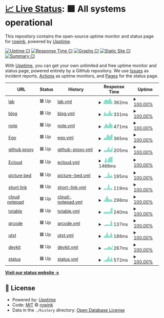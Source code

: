 # [📈 Live Status](https://rowink.github.io/upptime): <!--live status--> **🟩 All systems operational**

This repository contains the open-source uptime monitor and status page for [rowink](exi.ink), powered by [Upptime](https://github.com/upptime/upptime).

[![Uptime CI](https://github.com/rowink/upptime/workflows/Uptime%20CI/badge.svg)](https://github.com/rowink/upptime/actions?query=workflow%3A%22Uptime+CI%22)
[![Response Time CI](https://github.com/rowink/upptime/workflows/Response%20Time%20CI/badge.svg)](https://github.com/rowink/upptime/actions?query=workflow%3A%22Response+Time+CI%22)
[![Graphs CI](https://github.com/rowink/upptime/workflows/Graphs%20CI/badge.svg)](https://github.com/rowink/upptime/actions?query=workflow%3A%22Graphs+CI%22)
[![Static Site CI](https://github.com/rowink/upptime/workflows/Static%20Site%20CI/badge.svg)](https://github.com/rowink/upptime/actions?query=workflow%3A%22Static+Site+CI%22)
[![Summary CI](https://github.com/rowink/upptime/workflows/Summary%20CI/badge.svg)](https://github.com/rowink/upptime/actions?query=workflow%3A%22Summary+CI%22)

With [Upptime](https://upptime.js.org), you can get your own unlimited and free uptime monitor and status page, powered entirely by a GitHub repository. We use [Issues](https://github.com/rowink/upptime/issues) as incident reports, [Actions](https://github.com/rowink/upptime/actions) as uptime monitors, and [Pages](https://rowink.github.io/upptime) for the status page.

<!--start: status pages-->
<!-- This summary is generated by Upptime (https://github.com/upptime/upptime) -->
<!-- Do not edit this manually, your changes will be overwritten -->
<!-- prettier-ignore -->
| URL | Status | History | Response Time | Uptime |
| --- | ------ | ------- | ------------- | ------ |
| <img alt="" src="https://icons.duckduckgo.com/ip3/exi.software.ico" height="13"> [lab](https://exi.software/) | 🟩 Up | [lab.yml](https://github.com/rowink/upptime/commits/HEAD/history/lab.yml) | <details><summary><img alt="Response time graph" src="./graphs/lab/response-time-week.png" height="20"> 362ms</summary><br><a href="https://upptime.exi.software/history/lab"><img alt="Response time 382" src="https://img.shields.io/endpoint?url=https%3A%2F%2Fraw.githubusercontent.com%2Frowink%2Fupptime%2FHEAD%2Fapi%2Flab%2Fresponse-time.json"></a><br><a href="https://upptime.exi.software/history/lab"><img alt="24-hour response time 249" src="https://img.shields.io/endpoint?url=https%3A%2F%2Fraw.githubusercontent.com%2Frowink%2Fupptime%2FHEAD%2Fapi%2Flab%2Fresponse-time-day.json"></a><br><a href="https://upptime.exi.software/history/lab"><img alt="7-day response time 362" src="https://img.shields.io/endpoint?url=https%3A%2F%2Fraw.githubusercontent.com%2Frowink%2Fupptime%2FHEAD%2Fapi%2Flab%2Fresponse-time-week.json"></a><br><a href="https://upptime.exi.software/history/lab"><img alt="30-day response time 859" src="https://img.shields.io/endpoint?url=https%3A%2F%2Fraw.githubusercontent.com%2Frowink%2Fupptime%2FHEAD%2Fapi%2Flab%2Fresponse-time-month.json"></a><br><a href="https://upptime.exi.software/history/lab"><img alt="1-year response time 398" src="https://img.shields.io/endpoint?url=https%3A%2F%2Fraw.githubusercontent.com%2Frowink%2Fupptime%2FHEAD%2Fapi%2Flab%2Fresponse-time-year.json"></a></details> | <details><summary><a href="https://upptime.exi.software/history/lab">100.00%</a></summary><a href="https://upptime.exi.software/history/lab"><img alt="All-time uptime 99.87%" src="https://img.shields.io/endpoint?url=https%3A%2F%2Fraw.githubusercontent.com%2Frowink%2Fupptime%2FHEAD%2Fapi%2Flab%2Fuptime.json"></a><br><a href="https://upptime.exi.software/history/lab"><img alt="24-hour uptime 100.00%" src="https://img.shields.io/endpoint?url=https%3A%2F%2Fraw.githubusercontent.com%2Frowink%2Fupptime%2FHEAD%2Fapi%2Flab%2Fuptime-day.json"></a><br><a href="https://upptime.exi.software/history/lab"><img alt="7-day uptime 100.00%" src="https://img.shields.io/endpoint?url=https%3A%2F%2Fraw.githubusercontent.com%2Frowink%2Fupptime%2FHEAD%2Fapi%2Flab%2Fuptime-week.json"></a><br><a href="https://upptime.exi.software/history/lab"><img alt="30-day uptime 100.00%" src="https://img.shields.io/endpoint?url=https%3A%2F%2Fraw.githubusercontent.com%2Frowink%2Fupptime%2FHEAD%2Fapi%2Flab%2Fuptime-month.json"></a><br><a href="https://upptime.exi.software/history/lab"><img alt="1-year uptime 99.94%" src="https://img.shields.io/endpoint?url=https%3A%2F%2Fraw.githubusercontent.com%2Frowink%2Fupptime%2FHEAD%2Fapi%2Flab%2Fuptime-year.json"></a></details>
| <img alt="" src="https://icons.duckduckgo.com/ip3/exi.ink.ico" height="13"> [blog](https://exi.ink/) | 🟩 Up | [blog.yml](https://github.com/rowink/upptime/commits/HEAD/history/blog.yml) | <details><summary><img alt="Response time graph" src="./graphs/blog/response-time-week.png" height="20"> 331ms</summary><br><a href="https://upptime.exi.software/history/blog"><img alt="Response time 394" src="https://img.shields.io/endpoint?url=https%3A%2F%2Fraw.githubusercontent.com%2Frowink%2Fupptime%2FHEAD%2Fapi%2Fblog%2Fresponse-time.json"></a><br><a href="https://upptime.exi.software/history/blog"><img alt="24-hour response time 197" src="https://img.shields.io/endpoint?url=https%3A%2F%2Fraw.githubusercontent.com%2Frowink%2Fupptime%2FHEAD%2Fapi%2Fblog%2Fresponse-time-day.json"></a><br><a href="https://upptime.exi.software/history/blog"><img alt="7-day response time 331" src="https://img.shields.io/endpoint?url=https%3A%2F%2Fraw.githubusercontent.com%2Frowink%2Fupptime%2FHEAD%2Fapi%2Fblog%2Fresponse-time-week.json"></a><br><a href="https://upptime.exi.software/history/blog"><img alt="30-day response time 429" src="https://img.shields.io/endpoint?url=https%3A%2F%2Fraw.githubusercontent.com%2Frowink%2Fupptime%2FHEAD%2Fapi%2Fblog%2Fresponse-time-month.json"></a><br><a href="https://upptime.exi.software/history/blog"><img alt="1-year response time 402" src="https://img.shields.io/endpoint?url=https%3A%2F%2Fraw.githubusercontent.com%2Frowink%2Fupptime%2FHEAD%2Fapi%2Fblog%2Fresponse-time-year.json"></a></details> | <details><summary><a href="https://upptime.exi.software/history/blog">100.00%</a></summary><a href="https://upptime.exi.software/history/blog"><img alt="All-time uptime 99.99%" src="https://img.shields.io/endpoint?url=https%3A%2F%2Fraw.githubusercontent.com%2Frowink%2Fupptime%2FHEAD%2Fapi%2Fblog%2Fuptime.json"></a><br><a href="https://upptime.exi.software/history/blog"><img alt="24-hour uptime 100.00%" src="https://img.shields.io/endpoint?url=https%3A%2F%2Fraw.githubusercontent.com%2Frowink%2Fupptime%2FHEAD%2Fapi%2Fblog%2Fuptime-day.json"></a><br><a href="https://upptime.exi.software/history/blog"><img alt="7-day uptime 100.00%" src="https://img.shields.io/endpoint?url=https%3A%2F%2Fraw.githubusercontent.com%2Frowink%2Fupptime%2FHEAD%2Fapi%2Fblog%2Fuptime-week.json"></a><br><a href="https://upptime.exi.software/history/blog"><img alt="30-day uptime 99.91%" src="https://img.shields.io/endpoint?url=https%3A%2F%2Fraw.githubusercontent.com%2Frowink%2Fupptime%2FHEAD%2Fapi%2Fblog%2Fuptime-month.json"></a><br><a href="https://upptime.exi.software/history/blog"><img alt="1-year uptime 99.98%" src="https://img.shields.io/endpoint?url=https%3A%2F%2Fraw.githubusercontent.com%2Frowink%2Fupptime%2FHEAD%2Fapi%2Fblog%2Fuptime-year.json"></a></details>
| <img alt="" src="https://icons.duckduckgo.com/ip3/m.exi.ink.ico" height="13"> [note](https://m.exi.ink/) | 🟩 Up | [note.yml](https://github.com/rowink/upptime/commits/HEAD/history/note.yml) | <details><summary><img alt="Response time graph" src="./graphs/note/response-time-week.png" height="20"> 471ms</summary><br><a href="https://upptime.exi.software/history/note"><img alt="Response time 450" src="https://img.shields.io/endpoint?url=https%3A%2F%2Fraw.githubusercontent.com%2Frowink%2Fupptime%2FHEAD%2Fapi%2Fnote%2Fresponse-time.json"></a><br><a href="https://upptime.exi.software/history/note"><img alt="24-hour response time 569" src="https://img.shields.io/endpoint?url=https%3A%2F%2Fraw.githubusercontent.com%2Frowink%2Fupptime%2FHEAD%2Fapi%2Fnote%2Fresponse-time-day.json"></a><br><a href="https://upptime.exi.software/history/note"><img alt="7-day response time 471" src="https://img.shields.io/endpoint?url=https%3A%2F%2Fraw.githubusercontent.com%2Frowink%2Fupptime%2FHEAD%2Fapi%2Fnote%2Fresponse-time-week.json"></a><br><a href="https://upptime.exi.software/history/note"><img alt="30-day response time 413" src="https://img.shields.io/endpoint?url=https%3A%2F%2Fraw.githubusercontent.com%2Frowink%2Fupptime%2FHEAD%2Fapi%2Fnote%2Fresponse-time-month.json"></a><br><a href="https://upptime.exi.software/history/note"><img alt="1-year response time 455" src="https://img.shields.io/endpoint?url=https%3A%2F%2Fraw.githubusercontent.com%2Frowink%2Fupptime%2FHEAD%2Fapi%2Fnote%2Fresponse-time-year.json"></a></details> | <details><summary><a href="https://upptime.exi.software/history/note">100.00%</a></summary><a href="https://upptime.exi.software/history/note"><img alt="All-time uptime 100.00%" src="https://img.shields.io/endpoint?url=https%3A%2F%2Fraw.githubusercontent.com%2Frowink%2Fupptime%2FHEAD%2Fapi%2Fnote%2Fuptime.json"></a><br><a href="https://upptime.exi.software/history/note"><img alt="24-hour uptime 100.00%" src="https://img.shields.io/endpoint?url=https%3A%2F%2Fraw.githubusercontent.com%2Frowink%2Fupptime%2FHEAD%2Fapi%2Fnote%2Fuptime-day.json"></a><br><a href="https://upptime.exi.software/history/note"><img alt="7-day uptime 100.00%" src="https://img.shields.io/endpoint?url=https%3A%2F%2Fraw.githubusercontent.com%2Frowink%2Fupptime%2FHEAD%2Fapi%2Fnote%2Fuptime-week.json"></a><br><a href="https://upptime.exi.software/history/note"><img alt="30-day uptime 100.00%" src="https://img.shields.io/endpoint?url=https%3A%2F%2Fraw.githubusercontent.com%2Frowink%2Fupptime%2FHEAD%2Fapi%2Fnote%2Fuptime-month.json"></a><br><a href="https://upptime.exi.software/history/note"><img alt="1-year uptime 100.00%" src="https://img.shields.io/endpoint?url=https%3A%2F%2Fraw.githubusercontent.com%2Frowink%2Fupptime%2FHEAD%2Fapi%2Fnote%2Fuptime-year.json"></a></details>
| <img alt="" src="https://icons.duckduckgo.com/ip3/e.exi.ink.ico" height="13"> [Ego](https://e.exi.ink/) | 🟩 Up | [ego.yml](https://github.com/rowink/upptime/commits/HEAD/history/ego.yml) | <details><summary><img alt="Response time graph" src="./graphs/ego/response-time-week.png" height="20"> 365ms</summary><br><a href="https://upptime.exi.software/history/ego"><img alt="Response time 477" src="https://img.shields.io/endpoint?url=https%3A%2F%2Fraw.githubusercontent.com%2Frowink%2Fupptime%2FHEAD%2Fapi%2Fego%2Fresponse-time.json"></a><br><a href="https://upptime.exi.software/history/ego"><img alt="24-hour response time 307" src="https://img.shields.io/endpoint?url=https%3A%2F%2Fraw.githubusercontent.com%2Frowink%2Fupptime%2FHEAD%2Fapi%2Fego%2Fresponse-time-day.json"></a><br><a href="https://upptime.exi.software/history/ego"><img alt="7-day response time 365" src="https://img.shields.io/endpoint?url=https%3A%2F%2Fraw.githubusercontent.com%2Frowink%2Fupptime%2FHEAD%2Fapi%2Fego%2Fresponse-time-week.json"></a><br><a href="https://upptime.exi.software/history/ego"><img alt="30-day response time 511" src="https://img.shields.io/endpoint?url=https%3A%2F%2Fraw.githubusercontent.com%2Frowink%2Fupptime%2FHEAD%2Fapi%2Fego%2Fresponse-time-month.json"></a><br><a href="https://upptime.exi.software/history/ego"><img alt="1-year response time 477" src="https://img.shields.io/endpoint?url=https%3A%2F%2Fraw.githubusercontent.com%2Frowink%2Fupptime%2FHEAD%2Fapi%2Fego%2Fresponse-time-year.json"></a></details> | <details><summary><a href="https://upptime.exi.software/history/ego">100.00%</a></summary><a href="https://upptime.exi.software/history/ego"><img alt="All-time uptime 100.00%" src="https://img.shields.io/endpoint?url=https%3A%2F%2Fraw.githubusercontent.com%2Frowink%2Fupptime%2FHEAD%2Fapi%2Fego%2Fuptime.json"></a><br><a href="https://upptime.exi.software/history/ego"><img alt="24-hour uptime 100.00%" src="https://img.shields.io/endpoint?url=https%3A%2F%2Fraw.githubusercontent.com%2Frowink%2Fupptime%2FHEAD%2Fapi%2Fego%2Fuptime-day.json"></a><br><a href="https://upptime.exi.software/history/ego"><img alt="7-day uptime 100.00%" src="https://img.shields.io/endpoint?url=https%3A%2F%2Fraw.githubusercontent.com%2Frowink%2Fupptime%2FHEAD%2Fapi%2Fego%2Fuptime-week.json"></a><br><a href="https://upptime.exi.software/history/ego"><img alt="30-day uptime 100.00%" src="https://img.shields.io/endpoint?url=https%3A%2F%2Fraw.githubusercontent.com%2Frowink%2Fupptime%2FHEAD%2Fapi%2Fego%2Fuptime-month.json"></a><br><a href="https://upptime.exi.software/history/ego"><img alt="1-year uptime 100.00%" src="https://img.shields.io/endpoint?url=https%3A%2F%2Fraw.githubusercontent.com%2Frowink%2Fupptime%2FHEAD%2Fapi%2Fego%2Fuptime-year.json"></a></details>
| <img alt="" src="https://icons.duckduckgo.com/ip3/git.exi.software.ico" height="13"> [github proxy](https://git.exi.software/) | 🟩 Up | [github-proxy.yml](https://github.com/rowink/upptime/commits/HEAD/history/github-proxy.yml) | <details><summary><img alt="Response time graph" src="./graphs/github-proxy/response-time-week.png" height="20"> 205ms</summary><br><a href="https://upptime.exi.software/history/github-proxy"><img alt="Response time 208" src="https://img.shields.io/endpoint?url=https%3A%2F%2Fraw.githubusercontent.com%2Frowink%2Fupptime%2FHEAD%2Fapi%2Fgithub-proxy%2Fresponse-time.json"></a><br><a href="https://upptime.exi.software/history/github-proxy"><img alt="24-hour response time 292" src="https://img.shields.io/endpoint?url=https%3A%2F%2Fraw.githubusercontent.com%2Frowink%2Fupptime%2FHEAD%2Fapi%2Fgithub-proxy%2Fresponse-time-day.json"></a><br><a href="https://upptime.exi.software/history/github-proxy"><img alt="7-day response time 205" src="https://img.shields.io/endpoint?url=https%3A%2F%2Fraw.githubusercontent.com%2Frowink%2Fupptime%2FHEAD%2Fapi%2Fgithub-proxy%2Fresponse-time-week.json"></a><br><a href="https://upptime.exi.software/history/github-proxy"><img alt="30-day response time 210" src="https://img.shields.io/endpoint?url=https%3A%2F%2Fraw.githubusercontent.com%2Frowink%2Fupptime%2FHEAD%2Fapi%2Fgithub-proxy%2Fresponse-time-month.json"></a><br><a href="https://upptime.exi.software/history/github-proxy"><img alt="1-year response time 213" src="https://img.shields.io/endpoint?url=https%3A%2F%2Fraw.githubusercontent.com%2Frowink%2Fupptime%2FHEAD%2Fapi%2Fgithub-proxy%2Fresponse-time-year.json"></a></details> | <details><summary><a href="https://upptime.exi.software/history/github-proxy">100.00%</a></summary><a href="https://upptime.exi.software/history/github-proxy"><img alt="All-time uptime 99.87%" src="https://img.shields.io/endpoint?url=https%3A%2F%2Fraw.githubusercontent.com%2Frowink%2Fupptime%2FHEAD%2Fapi%2Fgithub-proxy%2Fuptime.json"></a><br><a href="https://upptime.exi.software/history/github-proxy"><img alt="24-hour uptime 100.00%" src="https://img.shields.io/endpoint?url=https%3A%2F%2Fraw.githubusercontent.com%2Frowink%2Fupptime%2FHEAD%2Fapi%2Fgithub-proxy%2Fuptime-day.json"></a><br><a href="https://upptime.exi.software/history/github-proxy"><img alt="7-day uptime 100.00%" src="https://img.shields.io/endpoint?url=https%3A%2F%2Fraw.githubusercontent.com%2Frowink%2Fupptime%2FHEAD%2Fapi%2Fgithub-proxy%2Fuptime-week.json"></a><br><a href="https://upptime.exi.software/history/github-proxy"><img alt="30-day uptime 100.00%" src="https://img.shields.io/endpoint?url=https%3A%2F%2Fraw.githubusercontent.com%2Frowink%2Fupptime%2FHEAD%2Fapi%2Fgithub-proxy%2Fuptime-month.json"></a><br><a href="https://upptime.exi.software/history/github-proxy"><img alt="1-year uptime 99.94%" src="https://img.shields.io/endpoint?url=https%3A%2F%2Fraw.githubusercontent.com%2Frowink%2Fupptime%2FHEAD%2Fapi%2Fgithub-proxy%2Fuptime-year.json"></a></details>
| <img alt="" src="https://icons.duckduckgo.com/ip3/drive.exi.software.ico" height="13"> [Ecloud](https://drive.exi.software/) | 🟩 Up | [ecloud.yml](https://github.com/rowink/upptime/commits/HEAD/history/ecloud.yml) | <details><summary><img alt="Response time graph" src="./graphs/ecloud/response-time-week.png" height="20"> 1488ms</summary><br><a href="https://upptime.exi.software/history/ecloud"><img alt="Response time 2357" src="https://img.shields.io/endpoint?url=https%3A%2F%2Fraw.githubusercontent.com%2Frowink%2Fupptime%2FHEAD%2Fapi%2Fecloud%2Fresponse-time.json"></a><br><a href="https://upptime.exi.software/history/ecloud"><img alt="24-hour response time 1961" src="https://img.shields.io/endpoint?url=https%3A%2F%2Fraw.githubusercontent.com%2Frowink%2Fupptime%2FHEAD%2Fapi%2Fecloud%2Fresponse-time-day.json"></a><br><a href="https://upptime.exi.software/history/ecloud"><img alt="7-day response time 1488" src="https://img.shields.io/endpoint?url=https%3A%2F%2Fraw.githubusercontent.com%2Frowink%2Fupptime%2FHEAD%2Fapi%2Fecloud%2Fresponse-time-week.json"></a><br><a href="https://upptime.exi.software/history/ecloud"><img alt="30-day response time 1376" src="https://img.shields.io/endpoint?url=https%3A%2F%2Fraw.githubusercontent.com%2Frowink%2Fupptime%2FHEAD%2Fapi%2Fecloud%2Fresponse-time-month.json"></a><br><a href="https://upptime.exi.software/history/ecloud"><img alt="1-year response time 2526" src="https://img.shields.io/endpoint?url=https%3A%2F%2Fraw.githubusercontent.com%2Frowink%2Fupptime%2FHEAD%2Fapi%2Fecloud%2Fresponse-time-year.json"></a></details> | <details><summary><a href="https://upptime.exi.software/history/ecloud">100.00%</a></summary><a href="https://upptime.exi.software/history/ecloud"><img alt="All-time uptime 99.91%" src="https://img.shields.io/endpoint?url=https%3A%2F%2Fraw.githubusercontent.com%2Frowink%2Fupptime%2FHEAD%2Fapi%2Fecloud%2Fuptime.json"></a><br><a href="https://upptime.exi.software/history/ecloud"><img alt="24-hour uptime 100.00%" src="https://img.shields.io/endpoint?url=https%3A%2F%2Fraw.githubusercontent.com%2Frowink%2Fupptime%2FHEAD%2Fapi%2Fecloud%2Fuptime-day.json"></a><br><a href="https://upptime.exi.software/history/ecloud"><img alt="7-day uptime 100.00%" src="https://img.shields.io/endpoint?url=https%3A%2F%2Fraw.githubusercontent.com%2Frowink%2Fupptime%2FHEAD%2Fapi%2Fecloud%2Fuptime-week.json"></a><br><a href="https://upptime.exi.software/history/ecloud"><img alt="30-day uptime 100.00%" src="https://img.shields.io/endpoint?url=https%3A%2F%2Fraw.githubusercontent.com%2Frowink%2Fupptime%2FHEAD%2Fapi%2Fecloud%2Fuptime-month.json"></a><br><a href="https://upptime.exi.software/history/ecloud"><img alt="1-year uptime 99.99%" src="https://img.shields.io/endpoint?url=https%3A%2F%2Fraw.githubusercontent.com%2Frowink%2Fupptime%2FHEAD%2Fapi%2Fecloud%2Fuptime-year.json"></a></details>
| <img alt="" src="https://icons.duckduckgo.com/ip3/pic.exi.software.ico" height="13"> [picture bed](https://pic.exi.software/) | 🟩 Up | [picture-bed.yml](https://github.com/rowink/upptime/commits/HEAD/history/picture-bed.yml) | <details><summary><img alt="Response time graph" src="./graphs/picture-bed/response-time-week.png" height="20"> 195ms</summary><br><a href="https://upptime.exi.software/history/picture-bed"><img alt="Response time 170" src="https://img.shields.io/endpoint?url=https%3A%2F%2Fraw.githubusercontent.com%2Frowink%2Fupptime%2FHEAD%2Fapi%2Fpicture-bed%2Fresponse-time.json"></a><br><a href="https://upptime.exi.software/history/picture-bed"><img alt="24-hour response time 378" src="https://img.shields.io/endpoint?url=https%3A%2F%2Fraw.githubusercontent.com%2Frowink%2Fupptime%2FHEAD%2Fapi%2Fpicture-bed%2Fresponse-time-day.json"></a><br><a href="https://upptime.exi.software/history/picture-bed"><img alt="7-day response time 195" src="https://img.shields.io/endpoint?url=https%3A%2F%2Fraw.githubusercontent.com%2Frowink%2Fupptime%2FHEAD%2Fapi%2Fpicture-bed%2Fresponse-time-week.json"></a><br><a href="https://upptime.exi.software/history/picture-bed"><img alt="30-day response time 188" src="https://img.shields.io/endpoint?url=https%3A%2F%2Fraw.githubusercontent.com%2Frowink%2Fupptime%2FHEAD%2Fapi%2Fpicture-bed%2Fresponse-time-month.json"></a><br><a href="https://upptime.exi.software/history/picture-bed"><img alt="1-year response time 168" src="https://img.shields.io/endpoint?url=https%3A%2F%2Fraw.githubusercontent.com%2Frowink%2Fupptime%2FHEAD%2Fapi%2Fpicture-bed%2Fresponse-time-year.json"></a></details> | <details><summary><a href="https://upptime.exi.software/history/picture-bed">100.00%</a></summary><a href="https://upptime.exi.software/history/picture-bed"><img alt="All-time uptime 99.87%" src="https://img.shields.io/endpoint?url=https%3A%2F%2Fraw.githubusercontent.com%2Frowink%2Fupptime%2FHEAD%2Fapi%2Fpicture-bed%2Fuptime.json"></a><br><a href="https://upptime.exi.software/history/picture-bed"><img alt="24-hour uptime 100.00%" src="https://img.shields.io/endpoint?url=https%3A%2F%2Fraw.githubusercontent.com%2Frowink%2Fupptime%2FHEAD%2Fapi%2Fpicture-bed%2Fuptime-day.json"></a><br><a href="https://upptime.exi.software/history/picture-bed"><img alt="7-day uptime 100.00%" src="https://img.shields.io/endpoint?url=https%3A%2F%2Fraw.githubusercontent.com%2Frowink%2Fupptime%2FHEAD%2Fapi%2Fpicture-bed%2Fuptime-week.json"></a><br><a href="https://upptime.exi.software/history/picture-bed"><img alt="30-day uptime 100.00%" src="https://img.shields.io/endpoint?url=https%3A%2F%2Fraw.githubusercontent.com%2Frowink%2Fupptime%2FHEAD%2Fapi%2Fpicture-bed%2Fuptime-month.json"></a><br><a href="https://upptime.exi.software/history/picture-bed"><img alt="1-year uptime 99.94%" src="https://img.shields.io/endpoint?url=https%3A%2F%2Fraw.githubusercontent.com%2Frowink%2Fupptime%2FHEAD%2Fapi%2Fpicture-bed%2Fuptime-year.json"></a></details>
| <img alt="" src="https://icons.duckduckgo.com/ip3/short.exi.software.ico" height="13"> [short link](https://short.exi.software/) | 🟩 Up | [short-link.yml](https://github.com/rowink/upptime/commits/HEAD/history/short-link.yml) | <details><summary><img alt="Response time graph" src="./graphs/short-link/response-time-week.png" height="20"> 119ms</summary><br><a href="https://upptime.exi.software/history/short-link"><img alt="Response time 149" src="https://img.shields.io/endpoint?url=https%3A%2F%2Fraw.githubusercontent.com%2Frowink%2Fupptime%2FHEAD%2Fapi%2Fshort-link%2Fresponse-time.json"></a><br><a href="https://upptime.exi.software/history/short-link"><img alt="24-hour response time 65" src="https://img.shields.io/endpoint?url=https%3A%2F%2Fraw.githubusercontent.com%2Frowink%2Fupptime%2FHEAD%2Fapi%2Fshort-link%2Fresponse-time-day.json"></a><br><a href="https://upptime.exi.software/history/short-link"><img alt="7-day response time 119" src="https://img.shields.io/endpoint?url=https%3A%2F%2Fraw.githubusercontent.com%2Frowink%2Fupptime%2FHEAD%2Fapi%2Fshort-link%2Fresponse-time-week.json"></a><br><a href="https://upptime.exi.software/history/short-link"><img alt="30-day response time 155" src="https://img.shields.io/endpoint?url=https%3A%2F%2Fraw.githubusercontent.com%2Frowink%2Fupptime%2FHEAD%2Fapi%2Fshort-link%2Fresponse-time-month.json"></a><br><a href="https://upptime.exi.software/history/short-link"><img alt="1-year response time 148" src="https://img.shields.io/endpoint?url=https%3A%2F%2Fraw.githubusercontent.com%2Frowink%2Fupptime%2FHEAD%2Fapi%2Fshort-link%2Fresponse-time-year.json"></a></details> | <details><summary><a href="https://upptime.exi.software/history/short-link">100.00%</a></summary><a href="https://upptime.exi.software/history/short-link"><img alt="All-time uptime 99.87%" src="https://img.shields.io/endpoint?url=https%3A%2F%2Fraw.githubusercontent.com%2Frowink%2Fupptime%2FHEAD%2Fapi%2Fshort-link%2Fuptime.json"></a><br><a href="https://upptime.exi.software/history/short-link"><img alt="24-hour uptime 100.00%" src="https://img.shields.io/endpoint?url=https%3A%2F%2Fraw.githubusercontent.com%2Frowink%2Fupptime%2FHEAD%2Fapi%2Fshort-link%2Fuptime-day.json"></a><br><a href="https://upptime.exi.software/history/short-link"><img alt="7-day uptime 100.00%" src="https://img.shields.io/endpoint?url=https%3A%2F%2Fraw.githubusercontent.com%2Frowink%2Fupptime%2FHEAD%2Fapi%2Fshort-link%2Fuptime-week.json"></a><br><a href="https://upptime.exi.software/history/short-link"><img alt="30-day uptime 100.00%" src="https://img.shields.io/endpoint?url=https%3A%2F%2Fraw.githubusercontent.com%2Frowink%2Fupptime%2FHEAD%2Fapi%2Fshort-link%2Fuptime-month.json"></a><br><a href="https://upptime.exi.software/history/short-link"><img alt="1-year uptime 99.94%" src="https://img.shields.io/endpoint?url=https%3A%2F%2Fraw.githubusercontent.com%2Frowink%2Fupptime%2FHEAD%2Fapi%2Fshort-link%2Fuptime-year.json"></a></details>
| <img alt="" src="https://icons.duckduckgo.com/ip3/note.exi.software.ico" height="13"> [cloud notepad](https://note.exi.software) | 🟩 Up | [cloud-notepad.yml](https://github.com/rowink/upptime/commits/HEAD/history/cloud-notepad.yml) | <details><summary><img alt="Response time graph" src="./graphs/cloud-notepad/response-time-week.png" height="20"> 298ms</summary><br><a href="https://upptime.exi.software/history/cloud-notepad"><img alt="Response time 253" src="https://img.shields.io/endpoint?url=https%3A%2F%2Fraw.githubusercontent.com%2Frowink%2Fupptime%2FHEAD%2Fapi%2Fcloud-notepad%2Fresponse-time.json"></a><br><a href="https://upptime.exi.software/history/cloud-notepad"><img alt="24-hour response time 544" src="https://img.shields.io/endpoint?url=https%3A%2F%2Fraw.githubusercontent.com%2Frowink%2Fupptime%2FHEAD%2Fapi%2Fcloud-notepad%2Fresponse-time-day.json"></a><br><a href="https://upptime.exi.software/history/cloud-notepad"><img alt="7-day response time 298" src="https://img.shields.io/endpoint?url=https%3A%2F%2Fraw.githubusercontent.com%2Frowink%2Fupptime%2FHEAD%2Fapi%2Fcloud-notepad%2Fresponse-time-week.json"></a><br><a href="https://upptime.exi.software/history/cloud-notepad"><img alt="30-day response time 231" src="https://img.shields.io/endpoint?url=https%3A%2F%2Fraw.githubusercontent.com%2Frowink%2Fupptime%2FHEAD%2Fapi%2Fcloud-notepad%2Fresponse-time-month.json"></a><br><a href="https://upptime.exi.software/history/cloud-notepad"><img alt="1-year response time 253" src="https://img.shields.io/endpoint?url=https%3A%2F%2Fraw.githubusercontent.com%2Frowink%2Fupptime%2FHEAD%2Fapi%2Fcloud-notepad%2Fresponse-time-year.json"></a></details> | <details><summary><a href="https://upptime.exi.software/history/cloud-notepad">100.00%</a></summary><a href="https://upptime.exi.software/history/cloud-notepad"><img alt="All-time uptime 99.87%" src="https://img.shields.io/endpoint?url=https%3A%2F%2Fraw.githubusercontent.com%2Frowink%2Fupptime%2FHEAD%2Fapi%2Fcloud-notepad%2Fuptime.json"></a><br><a href="https://upptime.exi.software/history/cloud-notepad"><img alt="24-hour uptime 100.00%" src="https://img.shields.io/endpoint?url=https%3A%2F%2Fraw.githubusercontent.com%2Frowink%2Fupptime%2FHEAD%2Fapi%2Fcloud-notepad%2Fuptime-day.json"></a><br><a href="https://upptime.exi.software/history/cloud-notepad"><img alt="7-day uptime 100.00%" src="https://img.shields.io/endpoint?url=https%3A%2F%2Fraw.githubusercontent.com%2Frowink%2Fupptime%2FHEAD%2Fapi%2Fcloud-notepad%2Fuptime-week.json"></a><br><a href="https://upptime.exi.software/history/cloud-notepad"><img alt="30-day uptime 100.00%" src="https://img.shields.io/endpoint?url=https%3A%2F%2Fraw.githubusercontent.com%2Frowink%2Fupptime%2FHEAD%2Fapi%2Fcloud-notepad%2Fuptime-month.json"></a><br><a href="https://upptime.exi.software/history/cloud-notepad"><img alt="1-year uptime 99.94%" src="https://img.shields.io/endpoint?url=https%3A%2F%2Fraw.githubusercontent.com%2Frowink%2Fupptime%2FHEAD%2Fapi%2Fcloud-notepad%2Fuptime-year.json"></a></details>
| <img alt="" src="https://icons.duckduckgo.com/ip3/table.exi.software.ico" height="13"> [txtable](https://table.exi.software/) | 🟩 Up | [txtable.yml](https://github.com/rowink/upptime/commits/HEAD/history/txtable.yml) | <details><summary><img alt="Response time graph" src="./graphs/txtable/response-time-week.png" height="20"> 240ms</summary><br><a href="https://upptime.exi.software/history/txtable"><img alt="Response time 173" src="https://img.shields.io/endpoint?url=https%3A%2F%2Fraw.githubusercontent.com%2Frowink%2Fupptime%2FHEAD%2Fapi%2Ftxtable%2Fresponse-time.json"></a><br><a href="https://upptime.exi.software/history/txtable"><img alt="24-hour response time 332" src="https://img.shields.io/endpoint?url=https%3A%2F%2Fraw.githubusercontent.com%2Frowink%2Fupptime%2FHEAD%2Fapi%2Ftxtable%2Fresponse-time-day.json"></a><br><a href="https://upptime.exi.software/history/txtable"><img alt="7-day response time 240" src="https://img.shields.io/endpoint?url=https%3A%2F%2Fraw.githubusercontent.com%2Frowink%2Fupptime%2FHEAD%2Fapi%2Ftxtable%2Fresponse-time-week.json"></a><br><a href="https://upptime.exi.software/history/txtable"><img alt="30-day response time 192" src="https://img.shields.io/endpoint?url=https%3A%2F%2Fraw.githubusercontent.com%2Frowink%2Fupptime%2FHEAD%2Fapi%2Ftxtable%2Fresponse-time-month.json"></a><br><a href="https://upptime.exi.software/history/txtable"><img alt="1-year response time 172" src="https://img.shields.io/endpoint?url=https%3A%2F%2Fraw.githubusercontent.com%2Frowink%2Fupptime%2FHEAD%2Fapi%2Ftxtable%2Fresponse-time-year.json"></a></details> | <details><summary><a href="https://upptime.exi.software/history/txtable">100.00%</a></summary><a href="https://upptime.exi.software/history/txtable"><img alt="All-time uptime 99.92%" src="https://img.shields.io/endpoint?url=https%3A%2F%2Fraw.githubusercontent.com%2Frowink%2Fupptime%2FHEAD%2Fapi%2Ftxtable%2Fuptime.json"></a><br><a href="https://upptime.exi.software/history/txtable"><img alt="24-hour uptime 100.00%" src="https://img.shields.io/endpoint?url=https%3A%2F%2Fraw.githubusercontent.com%2Frowink%2Fupptime%2FHEAD%2Fapi%2Ftxtable%2Fuptime-day.json"></a><br><a href="https://upptime.exi.software/history/txtable"><img alt="7-day uptime 100.00%" src="https://img.shields.io/endpoint?url=https%3A%2F%2Fraw.githubusercontent.com%2Frowink%2Fupptime%2FHEAD%2Fapi%2Ftxtable%2Fuptime-week.json"></a><br><a href="https://upptime.exi.software/history/txtable"><img alt="30-day uptime 100.00%" src="https://img.shields.io/endpoint?url=https%3A%2F%2Fraw.githubusercontent.com%2Frowink%2Fupptime%2FHEAD%2Fapi%2Ftxtable%2Fuptime-month.json"></a><br><a href="https://upptime.exi.software/history/txtable"><img alt="1-year uptime 100.00%" src="https://img.shields.io/endpoint?url=https%3A%2F%2Fraw.githubusercontent.com%2Frowink%2Fupptime%2FHEAD%2Fapi%2Ftxtable%2Fuptime-year.json"></a></details>
| <img alt="" src="https://icons.duckduckgo.com/ip3/qrcode.exi.software.ico" height="13"> [qrcode](https://qrcode.exi.software/) | 🟩 Up | [qrcode.yml](https://github.com/rowink/upptime/commits/HEAD/history/qrcode.yml) | <details><summary><img alt="Response time graph" src="./graphs/qrcode/response-time-week.png" height="20"> 137ms</summary><br><a href="https://upptime.exi.software/history/qrcode"><img alt="Response time 131" src="https://img.shields.io/endpoint?url=https%3A%2F%2Fraw.githubusercontent.com%2Frowink%2Fupptime%2FHEAD%2Fapi%2Fqrcode%2Fresponse-time.json"></a><br><a href="https://upptime.exi.software/history/qrcode"><img alt="24-hour response time 392" src="https://img.shields.io/endpoint?url=https%3A%2F%2Fraw.githubusercontent.com%2Frowink%2Fupptime%2FHEAD%2Fapi%2Fqrcode%2Fresponse-time-day.json"></a><br><a href="https://upptime.exi.software/history/qrcode"><img alt="7-day response time 137" src="https://img.shields.io/endpoint?url=https%3A%2F%2Fraw.githubusercontent.com%2Frowink%2Fupptime%2FHEAD%2Fapi%2Fqrcode%2Fresponse-time-week.json"></a><br><a href="https://upptime.exi.software/history/qrcode"><img alt="30-day response time 127" src="https://img.shields.io/endpoint?url=https%3A%2F%2Fraw.githubusercontent.com%2Frowink%2Fupptime%2FHEAD%2Fapi%2Fqrcode%2Fresponse-time-month.json"></a><br><a href="https://upptime.exi.software/history/qrcode"><img alt="1-year response time 128" src="https://img.shields.io/endpoint?url=https%3A%2F%2Fraw.githubusercontent.com%2Frowink%2Fupptime%2FHEAD%2Fapi%2Fqrcode%2Fresponse-time-year.json"></a></details> | <details><summary><a href="https://upptime.exi.software/history/qrcode">100.00%</a></summary><a href="https://upptime.exi.software/history/qrcode"><img alt="All-time uptime 99.87%" src="https://img.shields.io/endpoint?url=https%3A%2F%2Fraw.githubusercontent.com%2Frowink%2Fupptime%2FHEAD%2Fapi%2Fqrcode%2Fuptime.json"></a><br><a href="https://upptime.exi.software/history/qrcode"><img alt="24-hour uptime 100.00%" src="https://img.shields.io/endpoint?url=https%3A%2F%2Fraw.githubusercontent.com%2Frowink%2Fupptime%2FHEAD%2Fapi%2Fqrcode%2Fuptime-day.json"></a><br><a href="https://upptime.exi.software/history/qrcode"><img alt="7-day uptime 100.00%" src="https://img.shields.io/endpoint?url=https%3A%2F%2Fraw.githubusercontent.com%2Frowink%2Fupptime%2FHEAD%2Fapi%2Fqrcode%2Fuptime-week.json"></a><br><a href="https://upptime.exi.software/history/qrcode"><img alt="30-day uptime 100.00%" src="https://img.shields.io/endpoint?url=https%3A%2F%2Fraw.githubusercontent.com%2Frowink%2Fupptime%2FHEAD%2Fapi%2Fqrcode%2Fuptime-month.json"></a><br><a href="https://upptime.exi.software/history/qrcode"><img alt="1-year uptime 99.94%" src="https://img.shields.io/endpoint?url=https%3A%2F%2Fraw.githubusercontent.com%2Frowink%2Fupptime%2FHEAD%2Fapi%2Fqrcode%2Fuptime-year.json"></a></details>
| <img alt="" src="https://icons.duckduckgo.com/ip3/txt.exi.software.ico" height="13"> [utxt](https://txt.exi.software/) | 🟩 Up | [utxt.yml](https://github.com/rowink/upptime/commits/HEAD/history/utxt.yml) | <details><summary><img alt="Response time graph" src="./graphs/utxt/response-time-week.png" height="20"> 188ms</summary><br><a href="https://upptime.exi.software/history/utxt"><img alt="Response time 157" src="https://img.shields.io/endpoint?url=https%3A%2F%2Fraw.githubusercontent.com%2Frowink%2Fupptime%2FHEAD%2Fapi%2Futxt%2Fresponse-time.json"></a><br><a href="https://upptime.exi.software/history/utxt"><img alt="24-hour response time 114" src="https://img.shields.io/endpoint?url=https%3A%2F%2Fraw.githubusercontent.com%2Frowink%2Fupptime%2FHEAD%2Fapi%2Futxt%2Fresponse-time-day.json"></a><br><a href="https://upptime.exi.software/history/utxt"><img alt="7-day response time 188" src="https://img.shields.io/endpoint?url=https%3A%2F%2Fraw.githubusercontent.com%2Frowink%2Fupptime%2FHEAD%2Fapi%2Futxt%2Fresponse-time-week.json"></a><br><a href="https://upptime.exi.software/history/utxt"><img alt="30-day response time 159" src="https://img.shields.io/endpoint?url=https%3A%2F%2Fraw.githubusercontent.com%2Frowink%2Fupptime%2FHEAD%2Fapi%2Futxt%2Fresponse-time-month.json"></a><br><a href="https://upptime.exi.software/history/utxt"><img alt="1-year response time 160" src="https://img.shields.io/endpoint?url=https%3A%2F%2Fraw.githubusercontent.com%2Frowink%2Fupptime%2FHEAD%2Fapi%2Futxt%2Fresponse-time-year.json"></a></details> | <details><summary><a href="https://upptime.exi.software/history/utxt">100.00%</a></summary><a href="https://upptime.exi.software/history/utxt"><img alt="All-time uptime 99.92%" src="https://img.shields.io/endpoint?url=https%3A%2F%2Fraw.githubusercontent.com%2Frowink%2Fupptime%2FHEAD%2Fapi%2Futxt%2Fuptime.json"></a><br><a href="https://upptime.exi.software/history/utxt"><img alt="24-hour uptime 100.00%" src="https://img.shields.io/endpoint?url=https%3A%2F%2Fraw.githubusercontent.com%2Frowink%2Fupptime%2FHEAD%2Fapi%2Futxt%2Fuptime-day.json"></a><br><a href="https://upptime.exi.software/history/utxt"><img alt="7-day uptime 100.00%" src="https://img.shields.io/endpoint?url=https%3A%2F%2Fraw.githubusercontent.com%2Frowink%2Fupptime%2FHEAD%2Fapi%2Futxt%2Fuptime-week.json"></a><br><a href="https://upptime.exi.software/history/utxt"><img alt="30-day uptime 100.00%" src="https://img.shields.io/endpoint?url=https%3A%2F%2Fraw.githubusercontent.com%2Frowink%2Fupptime%2FHEAD%2Fapi%2Futxt%2Fuptime-month.json"></a><br><a href="https://upptime.exi.software/history/utxt"><img alt="1-year uptime 100.00%" src="https://img.shields.io/endpoint?url=https%3A%2F%2Fraw.githubusercontent.com%2Frowink%2Fupptime%2FHEAD%2Fapi%2Futxt%2Fuptime-year.json"></a></details>
| <img alt="" src="https://icons.duckduckgo.com/ip3/devkit.exi.software.ico" height="13"> [devkit](https://devkit.exi.software/) | 🟩 Up | [devkit.yml](https://github.com/rowink/upptime/commits/HEAD/history/devkit.yml) | <details><summary><img alt="Response time graph" src="./graphs/devkit/response-time-week.png" height="20"> 267ms</summary><br><a href="https://upptime.exi.software/history/devkit"><img alt="Response time 250" src="https://img.shields.io/endpoint?url=https%3A%2F%2Fraw.githubusercontent.com%2Frowink%2Fupptime%2FHEAD%2Fapi%2Fdevkit%2Fresponse-time.json"></a><br><a href="https://upptime.exi.software/history/devkit"><img alt="24-hour response time 316" src="https://img.shields.io/endpoint?url=https%3A%2F%2Fraw.githubusercontent.com%2Frowink%2Fupptime%2FHEAD%2Fapi%2Fdevkit%2Fresponse-time-day.json"></a><br><a href="https://upptime.exi.software/history/devkit"><img alt="7-day response time 267" src="https://img.shields.io/endpoint?url=https%3A%2F%2Fraw.githubusercontent.com%2Frowink%2Fupptime%2FHEAD%2Fapi%2Fdevkit%2Fresponse-time-week.json"></a><br><a href="https://upptime.exi.software/history/devkit"><img alt="30-day response time 184" src="https://img.shields.io/endpoint?url=https%3A%2F%2Fraw.githubusercontent.com%2Frowink%2Fupptime%2FHEAD%2Fapi%2Fdevkit%2Fresponse-time-month.json"></a><br><a href="https://upptime.exi.software/history/devkit"><img alt="1-year response time 250" src="https://img.shields.io/endpoint?url=https%3A%2F%2Fraw.githubusercontent.com%2Frowink%2Fupptime%2FHEAD%2Fapi%2Fdevkit%2Fresponse-time-year.json"></a></details> | <details><summary><a href="https://upptime.exi.software/history/devkit">100.00%</a></summary><a href="https://upptime.exi.software/history/devkit"><img alt="All-time uptime 100.00%" src="https://img.shields.io/endpoint?url=https%3A%2F%2Fraw.githubusercontent.com%2Frowink%2Fupptime%2FHEAD%2Fapi%2Fdevkit%2Fuptime.json"></a><br><a href="https://upptime.exi.software/history/devkit"><img alt="24-hour uptime 100.00%" src="https://img.shields.io/endpoint?url=https%3A%2F%2Fraw.githubusercontent.com%2Frowink%2Fupptime%2FHEAD%2Fapi%2Fdevkit%2Fuptime-day.json"></a><br><a href="https://upptime.exi.software/history/devkit"><img alt="7-day uptime 100.00%" src="https://img.shields.io/endpoint?url=https%3A%2F%2Fraw.githubusercontent.com%2Frowink%2Fupptime%2FHEAD%2Fapi%2Fdevkit%2Fuptime-week.json"></a><br><a href="https://upptime.exi.software/history/devkit"><img alt="30-day uptime 100.00%" src="https://img.shields.io/endpoint?url=https%3A%2F%2Fraw.githubusercontent.com%2Frowink%2Fupptime%2FHEAD%2Fapi%2Fdevkit%2Fuptime-month.json"></a><br><a href="https://upptime.exi.software/history/devkit"><img alt="1-year uptime 100.00%" src="https://img.shields.io/endpoint?url=https%3A%2F%2Fraw.githubusercontent.com%2Frowink%2Fupptime%2FHEAD%2Fapi%2Fdevkit%2Fuptime-year.json"></a></details>
| <img alt="" src="https://icons.duckduckgo.com/ip3/status.exi.software.ico" height="13"> [status](https://status.exi.software/) | 🟩 Up | [status.yml](https://github.com/rowink/upptime/commits/HEAD/history/status.yml) | <details><summary><img alt="Response time graph" src="./graphs/status/response-time-week.png" height="20"> 572ms</summary><br><a href="https://upptime.exi.software/history/status"><img alt="Response time 384" src="https://img.shields.io/endpoint?url=https%3A%2F%2Fraw.githubusercontent.com%2Frowink%2Fupptime%2FHEAD%2Fapi%2Fstatus%2Fresponse-time.json"></a><br><a href="https://upptime.exi.software/history/status"><img alt="24-hour response time 546" src="https://img.shields.io/endpoint?url=https%3A%2F%2Fraw.githubusercontent.com%2Frowink%2Fupptime%2FHEAD%2Fapi%2Fstatus%2Fresponse-time-day.json"></a><br><a href="https://upptime.exi.software/history/status"><img alt="7-day response time 572" src="https://img.shields.io/endpoint?url=https%3A%2F%2Fraw.githubusercontent.com%2Frowink%2Fupptime%2FHEAD%2Fapi%2Fstatus%2Fresponse-time-week.json"></a><br><a href="https://upptime.exi.software/history/status"><img alt="30-day response time 438" src="https://img.shields.io/endpoint?url=https%3A%2F%2Fraw.githubusercontent.com%2Frowink%2Fupptime%2FHEAD%2Fapi%2Fstatus%2Fresponse-time-month.json"></a><br><a href="https://upptime.exi.software/history/status"><img alt="1-year response time 384" src="https://img.shields.io/endpoint?url=https%3A%2F%2Fraw.githubusercontent.com%2Frowink%2Fupptime%2FHEAD%2Fapi%2Fstatus%2Fresponse-time-year.json"></a></details> | <details><summary><a href="https://upptime.exi.software/history/status">100.00%</a></summary><a href="https://upptime.exi.software/history/status"><img alt="All-time uptime 94.78%" src="https://img.shields.io/endpoint?url=https%3A%2F%2Fraw.githubusercontent.com%2Frowink%2Fupptime%2FHEAD%2Fapi%2Fstatus%2Fuptime.json"></a><br><a href="https://upptime.exi.software/history/status"><img alt="24-hour uptime 100.00%" src="https://img.shields.io/endpoint?url=https%3A%2F%2Fraw.githubusercontent.com%2Frowink%2Fupptime%2FHEAD%2Fapi%2Fstatus%2Fuptime-day.json"></a><br><a href="https://upptime.exi.software/history/status"><img alt="7-day uptime 100.00%" src="https://img.shields.io/endpoint?url=https%3A%2F%2Fraw.githubusercontent.com%2Frowink%2Fupptime%2FHEAD%2Fapi%2Fstatus%2Fuptime-week.json"></a><br><a href="https://upptime.exi.software/history/status"><img alt="30-day uptime 99.91%" src="https://img.shields.io/endpoint?url=https%3A%2F%2Fraw.githubusercontent.com%2Frowink%2Fupptime%2FHEAD%2Fapi%2Fstatus%2Fuptime-month.json"></a><br><a href="https://upptime.exi.software/history/status"><img alt="1-year uptime 97.95%" src="https://img.shields.io/endpoint?url=https%3A%2F%2Fraw.githubusercontent.com%2Frowink%2Fupptime%2FHEAD%2Fapi%2Fstatus%2Fuptime-year.json"></a></details>

<!--end: status pages-->

[**Visit our status website →**](https://rowink.github.io/upptime)

## 📄 License

- Powered by: [Upptime](https://github.com/upptime/upptime)
- Code: [MIT](./LICENSE) © [rowink](exi.software)
- Data in the `./history` directory: [Open Database License](https://opendatacommons.org/licenses/odbl/1-0/)

